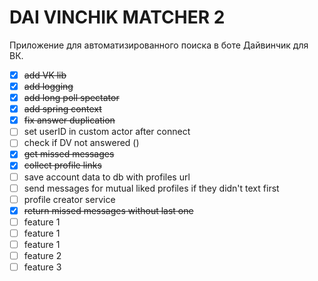 # DAI VINCHIK MATCHER 2

Приложение для автоматизированного поиска в боте Дайвинчик для ВК.


- [x] ~~add VK lib~~
- [x] ~~add logging~~
- [x] ~~add long poll spectator~~
- [x] ~~add spring context~~
- [x] ~~fix answer duplication~~
- [ ] set userID in custom actor after connect
- [ ] check if DV not answered ()
- [x] ~~get missed messages~~
- [x] ~~collect profile links~~
- [ ] save account data to db with profiles url
- [ ] send messages for mutual liked profiles if they didn't text first
- [ ] profile creator service
- [x] ~~return missed messages without last one~~
- [ ] feature 1
- [ ] feature 1
- [ ] feature 1
- [ ] feature 2
- [ ] feature 3
